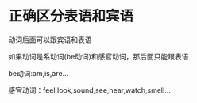 # 正确区分表语和宾语

动词后面可以跟宾语和表语

如果动词是系动词(be动词)和感官动词，那后面只能跟表语

be动词:am,is,are...

感官动词：feel,look,sound,see,hear,watch,smell...


